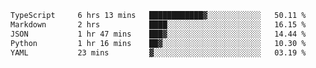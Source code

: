 <!--START_SECTION:waka-->

```txt
TypeScript     6 hrs 13 mins   ████████████▓░░░░░░░░░░░░   50.11 %
Markdown       2 hrs           ████░░░░░░░░░░░░░░░░░░░░░   16.15 %
JSON           1 hr 47 mins    ███▓░░░░░░░░░░░░░░░░░░░░░   14.44 %
Python         1 hr 16 mins    ██▓░░░░░░░░░░░░░░░░░░░░░░   10.30 %
YAML           23 mins         ▓░░░░░░░░░░░░░░░░░░░░░░░░   03.19 %
```

<!--END_SECTION:waka-->
